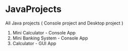 # JavaProjects
All Java projects ( Console project and Desktop project )

1. Mini Calculator - Console App
2. Mini Banking System - Console App
3. Calculator - GUI App
